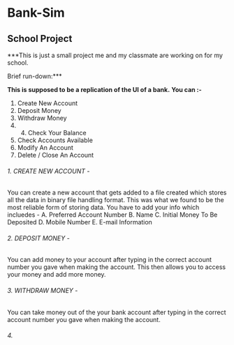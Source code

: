 # Bank-Sim
## School Project

***This is just a small project me and my classmate are working on for my school.

Brief run-down:***

**This is supposed to be a replication of the UI of a bank.** 
**You can :-**
1. Create New Account
2. Deposit Money
3. Withdraw Money
4. 4. Check Your Balance
5. Check Accounts Available
6. Modify An Account
7. Delete / Close An Account

###### 1. CREATE NEW ACCOUNT - 
You can create a new account that gets added to a file created which stores all the data in binary file handling format. This was what we found to be the most reliable form of storing data.
You have to add your info which incluedes - 
A. Preferred Account Number
B. Name
C. Initial Money To Be Deposited
D. Mobile Number
E. E-mail Information

###### 2. DEPOSIT MONEY - 
You can add money to your account after typing in the correct account number you gave when making the account. This then allows you to access your money and add more money.

###### 3. WITHDRAW MONEY - 
You can take money out of the your bank account after typing in the correct account number you gave when making the account.

###### 4. 
